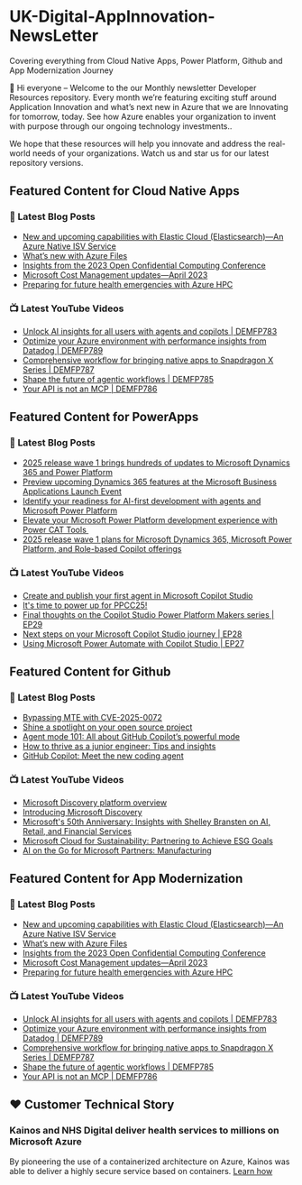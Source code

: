 # UK-Digital-AppInnovation-NewsLetter

Covering everything from Cloud Native Apps, Power Platform, Github and App Modernization Journey

👋 Hi everyone – Welcome to the our Monthly newsletter Developer Resources repository. Every month we’re featuring exciting stuff around Application Innovation and what’s next new in Azure that we are Innovating for tomorrow, today. See how Azure enables your organization to invent with purpose through our ongoing technology investments..


We hope that these resources will help you innovate and address the real-world needs of your organizations. Watch us and star us for our latest repository versions.

## Featured Content for Cloud Native Apps


### 📝 Latest Blog Posts

    
<!-- BLOGCNA:START -->
- [New and upcoming capabilities with Elastic Cloud (Elasticsearch)—An Azure Native ISV Service](https://azure.microsoft.com/blog/new-and-upcoming-capabilities-with-elastic-cloud-elasticsearch-an-azure-native-isv-service/)
- [What’s new with Azure Files](https://azure.microsoft.com/blog/what-s-new-with-azure-files/)
- [Insights from the 2023 Open Confidential Computing Conference](https://azure.microsoft.com/blog/insights-from-the-2023-open-confidential-computing-conference/)
- [Microsoft Cost Management updates—April 2023](https://azure.microsoft.com/blog/microsoft-cost-management-updates-april-2023/)
- [Preparing for future health emergencies with Azure HPC ](https://azure.microsoft.com/blog/preparing-for-future-health-emergencies-with-azure-hpc/)
<!-- BLOGCNA:END -->

### 📺 Latest YouTube Videos

 
<!-- YOUTUBECNA:START -->
- [Unlock AI insights for all users with agents and copilots | DEMFP783](https://www.youtube.com/watch?v=SRl0Po6Byk8)
- [Optimize your Azure environment with performance insights from Datadog | DEMFP789](https://www.youtube.com/watch?v=3-AMk8p-igs)
- [Comprehensive workflow for bringing native apps to Snapdragon X Series | DEMFP787](https://www.youtube.com/watch?v=KGt5rXLCLww)
- [Shape the future of agentic workflows | DEMFP785](https://www.youtube.com/watch?v=h1K7cbfDvEU)
- [Your API is not an MCP | DEMFP786](https://www.youtube.com/watch?v=eeOANluSqAE)
<!-- YOUTUBECNA:END -->

##  Featured Content for PowerApps
### 📝 Latest Blog Posts
<!-- BLOGPOWER:START -->
- [2025 release wave 1 brings hundreds of updates to Microsoft Dynamics 365 and Power Platform](https://www.microsoft.com/en-us/dynamics-365/blog/business-leader/2025/04/30/2025-release-wave-1-brings-hundreds-of-updates-to-microsoft-dynamics-365-and-power-platform/)
- [Preview upcoming Dynamics 365 features at the Microsoft Business Applications Launch Event](https://www.microsoft.com/en-us/dynamics-365/blog/business-leader/2025/04/16/preview-upcoming-dynamics-365-features-at-the-microsoft-business-applications-launch-event/)
- [Identify your readiness for AI-first development with agents and Microsoft Power Platform](https://www.microsoft.com/en-us/power-platform/blog/2025/04/14/identify-your-readiness-for-ai-first-development-with-agents-and-microsoft-power-platform/)
- [Elevate your Microsoft Power Platform development experience with Power CAT Tools ](https://www.microsoft.com/en-us/power-platform/blog/2025/03/04/elevate-your-microsoft-power-platform-development-experience-with-power-cat-tools/)
- [2025 release wave 1 plans for Microsoft Dynamics 365, Microsoft Power Platform, and Role-based Copilot offerings](https://www.microsoft.com/en-us/dynamics-365/blog/business-leader/2025/01/23/2025-release-wave-1-plans-for-microsoft-dynamics-365-microsoft-power-platform-and-role-based-copilot-offerings/)
<!-- BLOGPOWER:END -->
 ### 📺 Latest YouTube Videos
    
<!-- YOUTUBEPOWER:START -->
- [Create and publish your first agent in Microsoft Copilot Studio](https://www.youtube.com/watch?v=_aJAOTOvWxI)
- [It&#39;s time to power up for PPCC25!](https://www.youtube.com/watch?v=baoFtWibo9g)
- [Final thoughts on the Copilot Studio Power Platform Makers series | EP29](https://www.youtube.com/watch?v=ehMmq9ikWYU)
- [Next steps on your Microsoft Copilot Studio journey | EP28](https://www.youtube.com/watch?v=aLB8dNu4_U8)
- [Using Microsoft Power Automate with Copilot Studio | EP27](https://www.youtube.com/watch?v=JqcxylzMSFY)
<!-- YOUTUBEPOWER:END -->

##  Featured Content for Github
### 📝 Latest Blog Posts
<!-- BLOGGITHUB:START -->
- [Bypassing MTE with CVE-2025-0072](https://github.blog/security/vulnerability-research/bypassing-mte-with-cve-2025-0072/)
- [Shine a spotlight on your open source project](https://github.blog/open-source/shine-a-spotlight-on-your-open-source-project/)
- [Agent mode 101: All about GitHub Copilot’s powerful mode](https://github.blog/ai-and-ml/github-copilot/agent-mode-101-all-about-github-copilots-powerful-mode/)
- [How to thrive as a junior engineer: Tips and insights](https://github.blog/developer-skills/career-growth/how-to-thrive-as-a-junior-engineer-tips-and-insights/)
- [GitHub Copilot: Meet the new coding agent](https://github.blog/news-insights/product-news/github-copilot-meet-the-new-coding-agent/)
<!-- BLOGGITHUB:END -->
### 📺 Latest YouTube Videos
<!-- YOUTUBEGITHUB:START -->
- [Microsoft Discovery platform overview](https://www.youtube.com/watch?v=R8d5JsJ9R64)
- [Introducing Microsoft Discovery](https://www.youtube.com/watch?v=k3S4lPbUWng)
- [Microsoft&#39;s 50th Anniversary: Insights with Shelley Bransten on AI, Retail, and Financial Services](https://www.youtube.com/watch?v=aeUuSw2Rgyk)
- [Microsoft Cloud for Sustainability: Partnering to Achieve ESG Goals](https://www.youtube.com/watch?v=RtsyDzzxQ-0)
- [AI on the Go for Microsoft Partners: Manufacturing](https://www.youtube.com/watch?v=aYsx-VibHW4)
<!-- YOUTUBEGITHUB:END -->
##  Featured Content for App Modernization
### 📝 Latest Blog Posts
<!-- BLOGAPPMOD:START -->
- [New and upcoming capabilities with Elastic Cloud (Elasticsearch)—An Azure Native ISV Service](https://azure.microsoft.com/blog/new-and-upcoming-capabilities-with-elastic-cloud-elasticsearch-an-azure-native-isv-service/)
- [What’s new with Azure Files](https://azure.microsoft.com/blog/what-s-new-with-azure-files/)
- [Insights from the 2023 Open Confidential Computing Conference](https://azure.microsoft.com/blog/insights-from-the-2023-open-confidential-computing-conference/)
- [Microsoft Cost Management updates—April 2023](https://azure.microsoft.com/blog/microsoft-cost-management-updates-april-2023/)
- [Preparing for future health emergencies with Azure HPC ](https://azure.microsoft.com/blog/preparing-for-future-health-emergencies-with-azure-hpc/)
<!-- BLOGAPPMOD:END -->
### 📺 Latest YouTube Videos
<!-- YOUTUBEAPPMOD:START -->
- [Unlock AI insights for all users with agents and copilots | DEMFP783](https://www.youtube.com/watch?v=SRl0Po6Byk8)
- [Optimize your Azure environment with performance insights from Datadog | DEMFP789](https://www.youtube.com/watch?v=3-AMk8p-igs)
- [Comprehensive workflow for bringing native apps to Snapdragon X Series | DEMFP787](https://www.youtube.com/watch?v=KGt5rXLCLww)
- [Shape the future of agentic workflows | DEMFP785](https://www.youtube.com/watch?v=h1K7cbfDvEU)
- [Your API is not an MCP | DEMFP786](https://www.youtube.com/watch?v=eeOANluSqAE)
<!-- YOUTUBEAPPMOD:END -->


## ♥️ Customer Technical Story 

### Kainos and NHS Digital deliver health services to millions on Microsoft Azure

By pioneering the use of a containerized architecture on Azure, Kainos was able to deliver a highly secure service based on containers. [Learn how](https://customers.microsoft.com/en-us/story/1368348549535774520-kainos-and-nhs-digital-deliver-health-services-to-millions-on-microsoft-azure)

